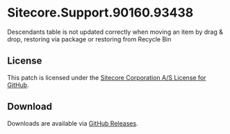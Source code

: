 # Sitecore.Support.90160.93438
Descendants table is not updated correctly when moving an item by drag &amp; drop, restoring via package or restoring from Recycle Bin

## License  
This patch is licensed under the [Sitecore Corporation A/S License for GitHub](https://github.com/sitecoresupport/Sitecore.Support.90160.93438/blob/master/LICENSE).  

## Download  
Downloads are available via [GitHub Releases](https://github.com/sitecoresupport/Sitecore.Support.90160.93438/releases).  
